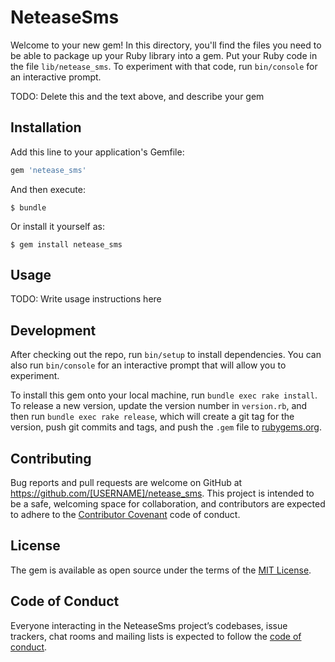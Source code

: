 # NeteaseSms

Welcome to your new gem! In this directory, you'll find the files you need to be able to package up your Ruby library into a gem. Put your Ruby code in the file `lib/netease_sms`. To experiment with that code, run `bin/console` for an interactive prompt.

TODO: Delete this and the text above, and describe your gem

## Installation

Add this line to your application's Gemfile:

```ruby
gem 'netease_sms'
```

And then execute:

    $ bundle

Or install it yourself as:

    $ gem install netease_sms

## Usage

TODO: Write usage instructions here

## Development

After checking out the repo, run `bin/setup` to install dependencies. You can also run `bin/console` for an interactive prompt that will allow you to experiment.

To install this gem onto your local machine, run `bundle exec rake install`. To release a new version, update the version number in `version.rb`, and then run `bundle exec rake release`, which will create a git tag for the version, push git commits and tags, and push the `.gem` file to [rubygems.org](https://rubygems.org).

## Contributing

Bug reports and pull requests are welcome on GitHub at https://github.com/[USERNAME]/netease_sms. This project is intended to be a safe, welcoming space for collaboration, and contributors are expected to adhere to the [Contributor Covenant](http://contributor-covenant.org) code of conduct.

## License

The gem is available as open source under the terms of the [MIT License](https://opensource.org/licenses/MIT).

## Code of Conduct

Everyone interacting in the NeteaseSms project’s codebases, issue trackers, chat rooms and mailing lists is expected to follow the [code of conduct](https://github.com/[USERNAME]/netease_sms/blob/master/CODE_OF_CONDUCT.md).

